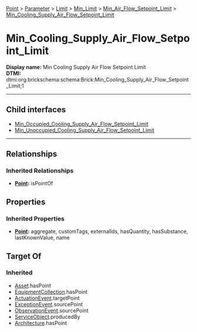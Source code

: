 [Point](../../../../../Point.md) > [Parameter](../../../../Parameter.md) > [Limit](../../../Limit.md) > [Min_Limit](../../Min_Limit.md) > [Min_Air_Flow_Setpoint_Limit](../Min_Air_Flow_Setpoint_Limit.md) > [Min_Cooling_Supply_Air_Flow_Setpoint_Limit](#)
# Min_Cooling_Supply_Air_Flow_Setpoint_Limit

**Display name:** Min Cooling Supply Air Flow Setpoint Limit<br />
**DTMI:** dtmi:org:brickschema:schema:Brick:Min_Cooling_Supply_Air_Flow_Setpoint_Limit;1

---


## Child interfaces
* [Min_Occupied_Cooling_Supply_Air_Flow_Setpoint_Limit](Min_Occupied_Cooling_Supply_Air_Flow_Setpoint_Limit.md)
* [Min_Unoccupied_Cooling_Supply_Air_Flow_Setpoint_Limit](Min_Unoccupied_Cooling_Supply_Air_Flow_Setpoint_Limit.md)

---
## Relationships
### Inherited Relationships
* **[Point](../../../../../Point.md):** isPointOf
## Properties
### Inherited Properties
* **[Point](../../../../../Point.md):** aggregate, customTags, externalIds, hasQuantity, hasSubstance, lastKnownValue, name
## Target Of
### Inherited
* [Asset](../../../../../../Asset/Asset.md).hasPoint
* [EquipmentCollection](../../../../../../Collection/AssetCollection/EquipmentCollection/EquipmentCollection.md).hasPoint
* [ActuationEvent](../../../../../../Event/PointEvent/ActuationEvent.md).targetPoint
* [ExceptionEvent](../../../../../../Event/PointEvent/ExceptionEvent.md).sourcePoint
* [ObservationEvent](../../../../../../Event/PointEvent/ObservationEvent.md).sourcePoint
* [ServiceObject](../../../../../../Information/ServiceObject/ServiceObject.md).producedBy
* [Architecture](../../../../../../Space/Architecture/Architecture.md).hasPoint

